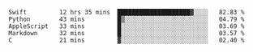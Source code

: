 
<!--START_SECTION:waka-->
```text
Swift         12 hrs 35 mins  ████████████████████▓░░░░   82.83 % 
Python        43 mins         █▒░░░░░░░░░░░░░░░░░░░░░░░   04.79 % 
AppleScript   33 mins         █░░░░░░░░░░░░░░░░░░░░░░░░   03.69 % 
Markdown      32 mins         █░░░░░░░░░░░░░░░░░░░░░░░░   03.57 % 
C             21 mins         ▓░░░░░░░░░░░░░░░░░░░░░░░░   02.40 % 
```
<!--END_SECTION:waka-->

